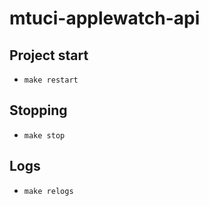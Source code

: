 # mtuci-applewatch-api

## Project start
- `make restart`

## Stopping
- `make stop`

## Logs
- `make relogs`
